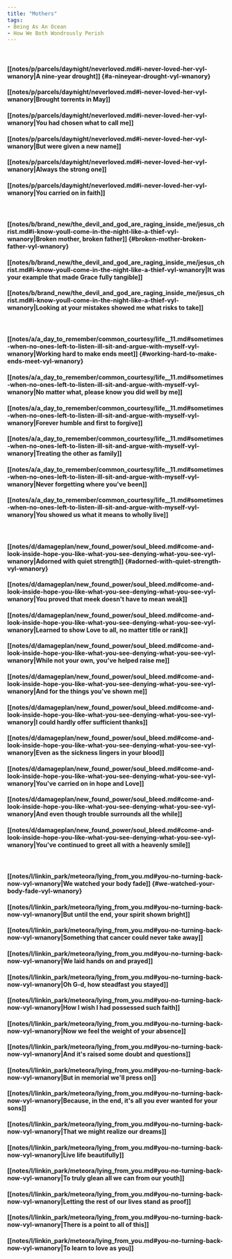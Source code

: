 ```yaml
---
title: "Mothers"
tags:
- Being As An Ocean
- How We Both Wondrously Perish
---
```

&nbsp;
#### [[notes/p/parcels/day∕night/neverloved.md#i-never-loved-her-vyl-wnanory|A nine-year drought]] {#a-nineyear-drought-vyl-wnanory}
#### [[notes/p/parcels/day∕night/neverloved.md#i-never-loved-her-vyl-wnanory|Brought torrents in May]]
#### [[notes/p/parcels/day∕night/neverloved.md#i-never-loved-her-vyl-wnanory|You had chosen what to call me]]
#### [[notes/p/parcels/day∕night/neverloved.md#i-never-loved-her-vyl-wnanory|But were given a new name]]
#### [[notes/p/parcels/day∕night/neverloved.md#i-never-loved-her-vyl-wnanory|Always the strong one]]
#### [[notes/p/parcels/day∕night/neverloved.md#i-never-loved-her-vyl-wnanory|You carried on in faith]]
&nbsp;
#### [[notes/b/brand_new/the_devil_and_god_are_raging_inside_me/jesus_christ.md#i-know-youll-come-in-the-night-like-a-thief-vyl-wnanory|Broken mother, broken father]] {#broken-mother-broken-father-vyl-wnanory}
#### [[notes/b/brand_new/the_devil_and_god_are_raging_inside_me/jesus_christ.md#i-know-youll-come-in-the-night-like-a-thief-vyl-wnanory|It was your example that made Grace fully tangible]]
#### [[notes/b/brand_new/the_devil_and_god_are_raging_inside_me/jesus_christ.md#i-know-youll-come-in-the-night-like-a-thief-vyl-wnanory|Looking at your mistakes showed me what risks to take]]
&nbsp;
#### [[notes/a/a_day_to_remember/common_courtesy/life__11.md#sometimes-when-no-ones-left-to-listen-ill-sit-and-argue-with-myself-vyl-wnanory|Working hard to make ends meet]] {#working-hard-to-make-ends-meet-vyl-wnanory}
#### [[notes/a/a_day_to_remember/common_courtesy/life__11.md#sometimes-when-no-ones-left-to-listen-ill-sit-and-argue-with-myself-vyl-wnanory|No matter what, please know you did well by me]]
#### [[notes/a/a_day_to_remember/common_courtesy/life__11.md#sometimes-when-no-ones-left-to-listen-ill-sit-and-argue-with-myself-vyl-wnanory|Forever humble and first to forgive]]
#### [[notes/a/a_day_to_remember/common_courtesy/life__11.md#sometimes-when-no-ones-left-to-listen-ill-sit-and-argue-with-myself-vyl-wnanory|Treating the other as family]]
#### [[notes/a/a_day_to_remember/common_courtesy/life__11.md#sometimes-when-no-ones-left-to-listen-ill-sit-and-argue-with-myself-vyl-wnanory|Never forgetting where you've been]]
#### [[notes/a/a_day_to_remember/common_courtesy/life__11.md#sometimes-when-no-ones-left-to-listen-ill-sit-and-argue-with-myself-vyl-wnanory|You showed us what it means to wholly live]]
&nbsp;
#### [[notes/d/damageplan/new_found_power/soul_bleed.md#come-and-look-inside-hope-you-like-what-you-see-denying-what-you-see-vyl-wnanory|Adorned with quiet strength]] {#adorned-with-quiet-strength-vyl-wnanory}
#### [[notes/d/damageplan/new_found_power/soul_bleed.md#come-and-look-inside-hope-you-like-what-you-see-denying-what-you-see-vyl-wnanory|You proved that meek doesn't have to mean weak]]
#### [[notes/d/damageplan/new_found_power/soul_bleed.md#come-and-look-inside-hope-you-like-what-you-see-denying-what-you-see-vyl-wnanory|Learned to show Love to all, no matter title or rank]]
#### [[notes/d/damageplan/new_found_power/soul_bleed.md#come-and-look-inside-hope-you-like-what-you-see-denying-what-you-see-vyl-wnanory|While not your own, you've helped raise me]]
#### [[notes/d/damageplan/new_found_power/soul_bleed.md#come-and-look-inside-hope-you-like-what-you-see-denying-what-you-see-vyl-wnanory|And for the things you've shown me]]
#### [[notes/d/damageplan/new_found_power/soul_bleed.md#come-and-look-inside-hope-you-like-what-you-see-denying-what-you-see-vyl-wnanory|I could hardly offer sufficient thanks]]
#### [[notes/d/damageplan/new_found_power/soul_bleed.md#come-and-look-inside-hope-you-like-what-you-see-denying-what-you-see-vyl-wnanory|Even as the sickness lingers in your blood]]
#### [[notes/d/damageplan/new_found_power/soul_bleed.md#come-and-look-inside-hope-you-like-what-you-see-denying-what-you-see-vyl-wnanory|You've carried on in hope and Love]]
#### [[notes/d/damageplan/new_found_power/soul_bleed.md#come-and-look-inside-hope-you-like-what-you-see-denying-what-you-see-vyl-wnanory|And even though trouble surrounds all the while]]
#### [[notes/d/damageplan/new_found_power/soul_bleed.md#come-and-look-inside-hope-you-like-what-you-see-denying-what-you-see-vyl-wnanory|You've continued to greet all with a heavenly smile]]
&nbsp;
#### [[notes/l/linkin_park/meteora/lying_from_you.md#you-no-turning-back-now-vyl-wnanory|We watched your body fade]] {#we-watched-your-body-fade-vyl-wnanory}
#### [[notes/l/linkin_park/meteora/lying_from_you.md#you-no-turning-back-now-vyl-wnanory|But until the end, your spirit shown bright]]
#### [[notes/l/linkin_park/meteora/lying_from_you.md#you-no-turning-back-now-vyl-wnanory|Something that cancer could never take away]]
#### [[notes/l/linkin_park/meteora/lying_from_you.md#you-no-turning-back-now-vyl-wnanory|We laid hands on and prayed]]
#### [[notes/l/linkin_park/meteora/lying_from_you.md#you-no-turning-back-now-vyl-wnanory|Oh G-d, how steadfast you stayed]]
#### [[notes/l/linkin_park/meteora/lying_from_you.md#you-no-turning-back-now-vyl-wnanory|How I wish I had possessed such faith]]
#### [[notes/l/linkin_park/meteora/lying_from_you.md#you-no-turning-back-now-vyl-wnanory|Now we feel the weight of your absence]]
#### [[notes/l/linkin_park/meteora/lying_from_you.md#you-no-turning-back-now-vyl-wnanory|And it's raised some doubt and questions]]
#### [[notes/l/linkin_park/meteora/lying_from_you.md#you-no-turning-back-now-vyl-wnanory|But in memorial we'll press on]]
#### [[notes/l/linkin_park/meteora/lying_from_you.md#you-no-turning-back-now-vyl-wnanory|Because, in the end, it's all you ever wanted for your sons]]
#### [[notes/l/linkin_park/meteora/lying_from_you.md#you-no-turning-back-now-vyl-wnanory|That we might realize our dreams]]
#### [[notes/l/linkin_park/meteora/lying_from_you.md#you-no-turning-back-now-vyl-wnanory|Live life beautifully]]
#### [[notes/l/linkin_park/meteora/lying_from_you.md#you-no-turning-back-now-vyl-wnanory|To truly glean all we can from our youth]]
#### [[notes/l/linkin_park/meteora/lying_from_you.md#you-no-turning-back-now-vyl-wnanory|Letting the rest of our lives stand as proof]]
#### [[notes/l/linkin_park/meteora/lying_from_you.md#you-no-turning-back-now-vyl-wnanory|There is a point to all of this]]
#### [[notes/l/linkin_park/meteora/lying_from_you.md#you-no-turning-back-now-vyl-wnanory|To learn to love as you]]

